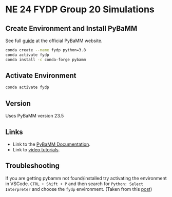 # NE 24 FYDP Group 20 Simulations

## Create Environment and Install PyBaMM

See full [guide](https://docs.pybamm.org/en/latest/source/user_guide/installation/) at the official PyBaMM website.

```bash
conda create --name fydp python=3.8
conda activate fydp
conda install -c conda-forge pybamm
```

## Activate Environment

```bash
conda activate fydp
```

## Version

Uses PyBaMM version 23.5

## Links

- Link to the [PyBaMM Documentation](https://docs.pybamm.org/en/stable/index.html).
- Link to [video tutorials](https://pybamm.org/learn/).

## Troubleshooting

If you are getting pybamm not found/installed try activating the environment in VSCode. `CTRL + Shift + P` and then search for `Python: Select Interpreter` and choose the `fydp` environment. (Taken from this [post](https://stackoverflow.com/a/67750888/10014923))
